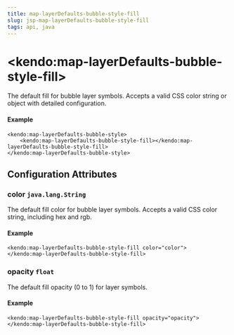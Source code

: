 ```yaml
---
title: map-layerDefaults-bubble-style-fill
slug: jsp-map-layerDefaults-bubble-style-fill
tags: api, java
---
```


# \<kendo:map-layerDefaults-bubble-style-fill\>

The default fill for bubble layer symbols.
Accepts a valid CSS color string or object with detailed configuration.

#### Example
    <kendo:map-layerDefaults-bubble-style>
        <kendo:map-layerDefaults-bubble-style-fill></kendo:map-layerDefaults-bubble-style-fill>
    </kendo:map-layerDefaults-bubble-style>

## Configuration Attributes

### color `java.lang.String`

The default fill color for bubble layer symbols.
Accepts a valid CSS color string, including hex and rgb.

#### Example
    <kendo:map-layerDefaults-bubble-style-fill color="color">
    </kendo:map-layerDefaults-bubble-style-fill>

### opacity `float`

The default fill opacity (0 to 1) for layer symbols.

#### Example
    <kendo:map-layerDefaults-bubble-style-fill opacity="opacity">
    </kendo:map-layerDefaults-bubble-style-fill>

